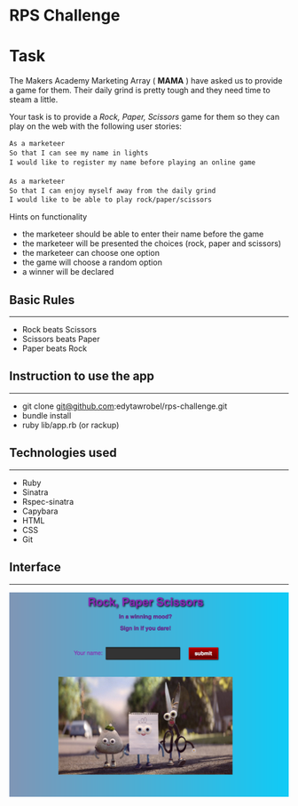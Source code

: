 # RPS Challenge

Task
=======

The Makers Academy Marketing Array ( **MAMA** ) have asked us to provide a game for them. Their daily grind is pretty tough and they need time to steam a little.

Your task is to provide a _Rock, Paper, Scissors_ game for them so they can play on the web with the following user stories:

```sh
As a marketeer
So that I can see my name in lights
I would like to register my name before playing an online game

As a marketeer
So that I can enjoy myself away from the daily grind
I would like to be able to play rock/paper/scissors
```

Hints on functionality

- the marketeer should be able to enter their name before the game
- the marketeer will be presented the choices (rock, paper and scissors)
- the marketeer can choose one option
- the game will choose a random option
- a winner will be declared

## Basic Rules
--------------

- Rock beats Scissors
- Scissors beats Paper
- Paper beats Rock

## Instruction to use the app
-----------------------------

- git clone git@github.com:edytawrobel/rps-challenge.git
- bundle install
- ruby lib/app.rb (or rackup)


## Technologies used
--------------------

* Ruby
* Sinatra
* Rspec-sinatra
* Capybara
* HTML
* CSS
* Git

## Interface
------------

![Rock Paper Scissors](./lib/public/css/interface_rps.png)
